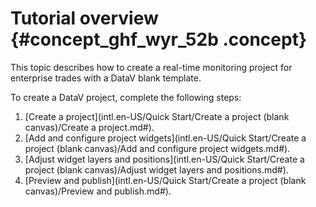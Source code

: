# Tutorial overview {#concept_ghf_wyr_52b .concept}

This topic describes how to create a real-time monitoring project for enterprise trades with a DataV blank template.

To create a DataV project, complete the following steps:

1.  [Create a project](intl.en-US/Quick Start/Create a project (blank canvas)/Create a project.md#).
2.  [Add and configure project widgets](intl.en-US/Quick Start/Create a project (blank canvas)/Add and configure project widgets.md#).
3.  [Adjust widget layers and positions](intl.en-US/Quick Start/Create a project (blank canvas)/Adjust widget layers and positions.md#).
4.  [Preview and publish](intl.en-US/Quick Start/Create a project (blank canvas)/Preview and publish.md#).

